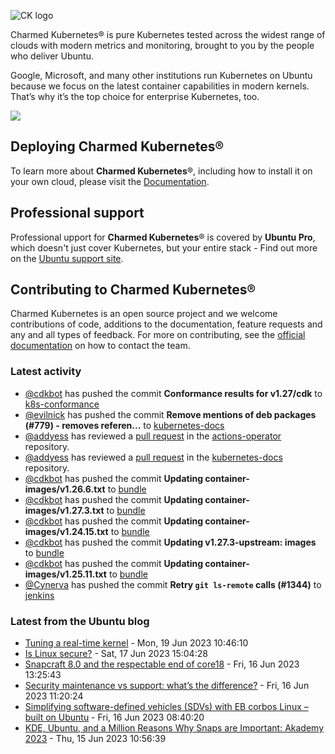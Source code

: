 ![CK logo](https://assets.ubuntu.com/v1/451d4cf4-Charmed+Kubernetes_RGB_onWhite_2022.svg)

Charmed Kubernetes® is pure Kubernetes tested across the widest range of clouds with modern metrics and monitoring, brought to you by the people who deliver Ubuntu.

Google, Microsoft, and many other institutions run Kubernetes on Ubuntu because we focus on the latest container capabilities in modern kernels. That’s why it’s the top choice for enterprise Kubernetes, too.

![](https://assets.ubuntu.com/v1/843c77b6-juju-at-a-glace.svg)

## Deploying Charmed Kubernetes®

To learn more about **Charmed Kubernetes**®, including how to install it on your own cloud, please visit the [Documentation][docs].

## Professional support

Professional upport for **Charmed Kubernetes**® is covered by **Ubuntu Pro**, which doesn't just cover Kubernetes, but your entire stack - Find out more on the [Ubuntu support site](https://ubuntu.com/support).

## Contributing to Charmed Kubernetes®

Charmed Kubernetes is an open source project and we welcome contributions of code, additions to the documentation, feature requests and any and all types of feedback. For more on contributing, see the [official documentation][get-in-touch] on how to contact the team.

<!-- LINKS -->
[docs]: https://ubuntu.com/kubernetes/docs
[get-in-touch]: https://ubuntu.com/kubernetes/docs/get-in-touch

### Latest activity

<!-- activity starts -->
 - [@cdkbot](https://github.com/cdkbot) has pushed the commit **Conformance results for v1.27/cdk** to [k8s-conformance](https://github.com/charmed-kubernetes/k8s-conformance)
 - [@evilnick](https://github.com/evilnick) has pushed the commit **Remove mentions of deb packages (#779)  - removes referen...** to [kubernetes-docs](https://github.com/charmed-kubernetes/kubernetes-docs)
 - [@addyess](https://github.com/addyess) has reviewed a [pull request](https://github.com/charmed-kubernetes/actions-operator/pull/57) in the [actions-operator](https://github.com/charmed-kubernetes/actions-operator) repository.
 - [@addyess](https://github.com/addyess) has reviewed a [pull request](https://github.com/charmed-kubernetes/kubernetes-docs/pull/779) in the [kubernetes-docs](https://github.com/charmed-kubernetes/kubernetes-docs) repository.
 - [@cdkbot](https://github.com/cdkbot) has pushed the commit **Updating container-images/v1.26.6.txt** to [bundle](https://github.com/charmed-kubernetes/bundle)
 - [@cdkbot](https://github.com/cdkbot) has pushed the commit **Updating container-images/v1.27.3.txt** to [bundle](https://github.com/charmed-kubernetes/bundle)
 - [@cdkbot](https://github.com/cdkbot) has pushed the commit **Updating container-images/v1.24.15.txt** to [bundle](https://github.com/charmed-kubernetes/bundle)
 - [@cdkbot](https://github.com/cdkbot) has pushed the commit **Updating v1.27.3-upstream: images** to [bundle](https://github.com/charmed-kubernetes/bundle)
 - [@cdkbot](https://github.com/cdkbot) has pushed the commit **Updating container-images/v1.25.11.txt** to [bundle](https://github.com/charmed-kubernetes/bundle)
 - [@Cynerva](https://github.com/Cynerva) has pushed the commit **Retry `git ls-remote` calls (#1344)** to [jenkins](https://github.com/charmed-kubernetes/jenkins)
<!-- activity ends -->

<!-- roadmap starts -->

<!-- roadmap ends -->

### Latest from the Ubuntu blog

<!-- blog starts -->
* [Tuning a real-time kernel](https://ubuntu.com//blog/real-time-kernel-tuning) - Mon, 19 Jun 2023 10:46:10 
* [Is Linux secure?](https://ubuntu.com//blog/is-linux-secure) - Sat, 17 Jun 2023 15:04:28 
* [Snapcraft 8.0 and the respectable end of core18](https://ubuntu.com//blog/snapcraft-8-0-and-the-respectable-end-of-core18) - Fri, 16 Jun 2023 13:25:43 
* [Security maintenance vs support: what’s the difference?](https://ubuntu.com//blog/security-maintenance-vs-support-whats-the-difference) - Fri, 16 Jun 2023 11:20:24 
* [Simplifying software-defined vehicles (SDVs) with EB corbos Linux – built on Ubuntu](https://ubuntu.com//blog/simplifying-software-defined-vehicles-sdvs-with-eb-corbos-linux-built-on-ubuntu) - Fri, 16 Jun 2023 08:40:20 
* [KDE, Ubuntu, and a Million Reasons Why Snaps are Important: Akademy 2023](https://ubuntu.com//blog/kde-ubuntu-and-a-million-reasons-why-snaps-are-important-akademy-2023) - Thu, 15 Jun 2023 10:56:39 
<!-- blog ends -->
